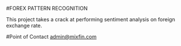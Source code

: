 #FOREX PATTERN RECOGNITION

This project takes a crack at performing sentiment analysis on foreign exchange rate.


#Point of Contact
admin@mixfin.com